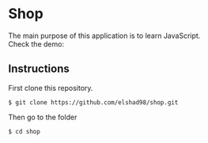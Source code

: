 # Shop

The main purpose of this application is to learn JavaScript.   
Check the demo:         

## Instructions

First clone this repository.    
```
$ git clone https://github.com/elshad98/shop.git      
```  
Then go to the folder      
```
$ cd shop           
```
